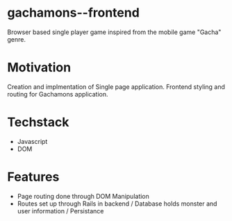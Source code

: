 # gachamons--frontend
Browser based single player game inspired from the mobile game "Gacha" genre.

# Motivation
Creation and implmentation of Single page application. Frontend styling and routing for Gachamons application. 

# Techstack
* Javascript
* DOM 

# Features
* Page routing done through DOM Manipulation
* Routes set up through Rails in backend / Database holds monster and user information / Persistance
